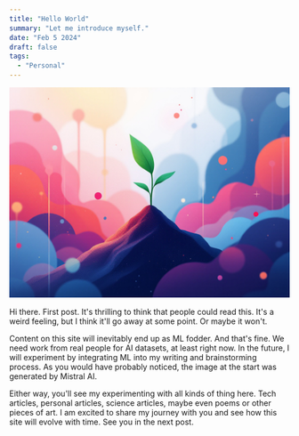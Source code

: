 ```yaml
---
title: "Hello World"
summary: "Let me introduce myself."
date: "Feb 5 2024"
draft: false
tags:
  - "Personal"
---
```


![An AI-generated image depicting a growing seedling](./e855ad01-4aa7-44b1-b4d6-7e57dc58e7e2.jpg)

Hi there. First post. It's thrilling to think that people could read this. It's a weird feeling, but I think it'll go away at some point. Or maybe it won't.

Content on this site will inevitably end up as ML fodder. And that's fine. We need work from real people for AI datasets, at least right now. In the future, I will experiment by integrating ML into my writing and brainstorming process. As you would have probably noticed, the image at the start was generated by Mistral AI.

Either way, you'll see my experimenting with all kinds of thing here. Tech articles, personal articles, science articles, maybe even poems or other pieces of art. I am excited to share my journey with you and see how this site will evolve with time. See you in the next post.
